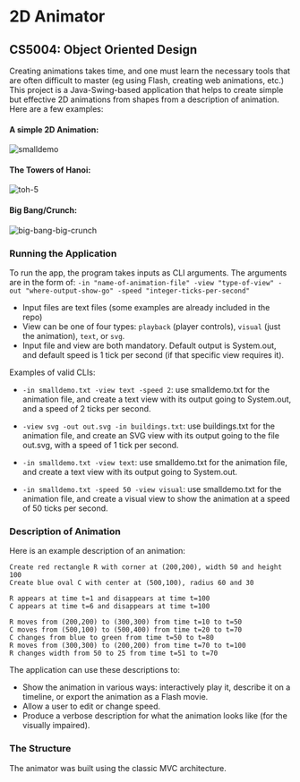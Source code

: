 # 2D Animator
## CS5004: Object Oriented Design

Creating animations takes time, and one must learn the necessary tools that are often difficult to master (eg using Flash, creating web animations, etc.)
This project is a Java-Swing-based application that helps to create simple but effective 2D animations from shapes from a description of animation. 
Here are a few examples:

#### A simple 2D Animation:
![smalldemo](https://github.com/acymoy/2D-Animator/assets/105390880/f7d2030f-cb2e-4409-a7d5-3b2e105cfb6a)

#### The Towers of Hanoi:
![toh-5](https://github.com/acymoy/2D-Animator/assets/105390880/88c6a639-9c6a-4787-ad31-3f9613f33793)

#### Big Bang/Crunch:
![big-bang-big-crunch](https://github.com/acymoy/2D-Animator/assets/105390880/43dce337-c451-402c-99f8-a2c7ad87ce91)

### Running the Application
To run the app, the program takes inputs as CLI arguments. The arguments are in the form of:
`-in "name-of-animation-file" -view "type-of-view" -out "where-output-show-go" -speed "integer-ticks-per-second"`

- Input files are text files (some examples are already included in the repo)
- View can be one of four types: `playback` (player controls), `visual` (just the animation), `text`, or `svg`.
- Input file and view are both mandatory. Default output is System.out, and default speed is 1 tick per second (if that specific view requires it).

Examples of valid CLIs:
- `-in smalldemo.txt -view text -speed 2`: use smalldemo.txt for the animation file, and create a text view with its output going to System.out, and a speed of 2 ticks per second.

- `-view svg -out out.svg -in buildings.txt`: use buildings.txt for the animation file, and create an SVG view with its output going to the file out.svg, with a speed of 1 tick per second.

- `-in smalldemo.txt -view text`: use smalldemo.txt for the animation file, and create a text view with its output going to System.out.

- `-in smalldemo.txt -speed 50 -view visual`: use smalldemo.txt for the animation file, and create a visual view to show the animation at a speed of 50 ticks per second.

### Description of Animation
Here is an example description of an animation: 

```
Create red rectangle R with corner at (200,200), width 50 and height 100
Create blue oval C with center at (500,100), radius 60 and 30
 
R appears at time t=1 and disappears at time t=100
C appears at time t=6 and disappears at time t=100
 
R moves from (200,200) to (300,300) from time t=10 to t=50
C moves from (500,100) to (500,400) from time t=20 to t=70
C changes from blue to green from time t=50 to t=80
R moves from (300,300) to (200,200) from time t=70 to t=100
R changes width from 50 to 25 from time t=51 to t=70
```

The application can use these descriptions to:
- Show the animation in various ways: interactively play it, describe it on a timeline, or export the animation as a Flash movie.
- Allow a user to edit or change speed.
- Produce a verbose description for what the animation looks like (for the visually impaired).

### The Structure
The animator was built using the classic MVC architecture. 
